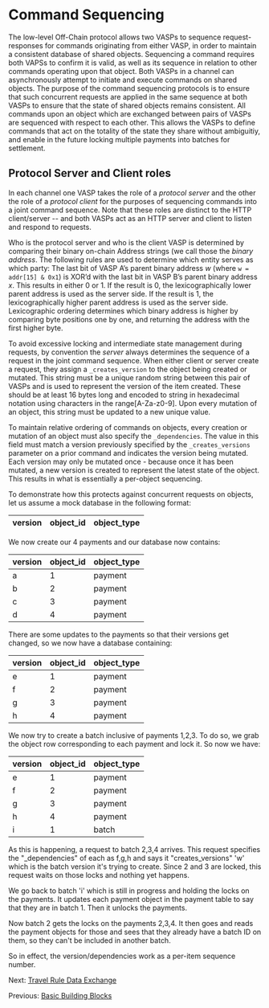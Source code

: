 # Command Sequencing

The low-level Off-Chain protocol allows two VASPs to sequence request-responses for commands originating from either VASP, in order to maintain a consistent database of shared objects. Sequencing a command requires both VAPSs to confirm it is valid, as well as its sequence in relation to other commands operating upon that object.  Both VASPs in a channel can asynchronously attempt to initiate and execute commands on shared objects. The purpose of the command sequencing protocols is to ensure that such concurrent requests are applied in the same sequence at both VASPs to ensure that the state of shared objects remains consistent. All commands upon an object which are exchanged between pairs of VASPs are sequenced with respect to each other. This allows the VASPs to define commands that act on the totality of the state they share without ambiguitiy, and enable in the future locking multiple payments into batches for settlement.


## Protocol Server and Client roles

In each channel one VASP takes the role of a _protocol server_ and the other the role of a _protocol client_ for the purposes of sequencing commands into a joint command sequence. Note that these roles are distinct to the HTTP client/server -- and both VASPs act as an HTTP server and client to listen and respond to requests.

Who is the protocol server and who is the client VASP is determined by comparing their binary on-chain Address strings (we call those the _binary address_. The following rules are used to determine which entity serves as which party: The last bit of VASP A’s parent binary address _w_ (where `w = addr[15] & 0x1`) is XOR’d with the last bit in VASP B’s parent binary address _x_.  This results in either 0 or 1.
If the result is 0, the lexicographically lower parent address is used as the server side.
If the result is 1, the lexicographically higher parent address is used as the server side. Lexicographic ordering determines which binary address is higher by comparing byte positions one by one, and returning the address with the first higher byte.

To avoid excessive locking and intermediate state management during requests, by convention the _server_ always determines the sequence of a request in the joint command sequence.  When either client or server create a request, they assign a `_creates_version` to the object being created or mutated.  This string must be a unique random string between this pair of VASPs and is used to represent the version of the item created. These should be at least 16 bytes long and encoded to string in hexadecimal notation using characters in the range[A-Za-z0-9].  Upon every mutation of an object, this string must be updated to a new unique value.

To maintain relative ordering of commands on objects, every creation or mutation of an object must also specify the `_dependencies`.  The value in this field must match a version previously specified by the `_creates_versions` parameter on a prior command and indicates the version being mutated.  Each version may only be mutated once - because once it has been mutated, a new version is created to represent the latest state of the object. This results in what is essentially a per-object sequencing.

To demonstrate how this protects against concurrent requests on objects, let us assume a mock database in the following format:

| version | object_id | object_type |
|-------	    |-----------	|-----------	|

We now create our 4 payments and our database now contains:


| version 	    | object_id 	| object_type 	| 
|-------	    |-----------	|-----------	|
| a | 1 | payment |
| b | 2 | payment |
| c | 3 | payment |
| d | 4 | payment |

There are some updates to the payments so that their versions get changed, so we now have a database containing:

| version 	    | object_id 	| object_type 	| 
|-------	    |-----------	|-----------	|
| e | 1 | payment |
| f | 2 | payment |
| g | 3 | payment |
| h | 4 | payment |

We now try to create a batch inclusive of payments 1,2,3.  To do so, we grab the object row corresponding to each payment and lock it.  So now we have:

| version 	    | object_id 	| object_type 	| 
|-------	    |-----------	|-----------	|
| e | 1 | payment <locked> |
| f | 2 | payment <locked> |
| g | 3 | payment <locked> |
| h | 4 | payment |
| i | 1 | batch |

As this is happening, a request to batch 2,3,4 arrives.  This request specifies the "_dependencies" of each as f,g,h and says it "creates_versions" 'w' which is the batch version it's trying to create.  Since 2 and 3 are locked, this request waits on those locks and nothing yet happens.

We go back to batch 'i' which is still in progress and holding the locks on the payments.  It updates each payment object in the payment table to say that they are in batch 1.  Then it unlocks the payments.

Now batch 2 gets the locks on the payments 2,3,4.  It then goes and reads the payment objects for those and sees that they already have a batch ID on them, so they can't be included in another batch.

So in effect, the version/dependencies work as a per-item sequence number. 


Next: [Travel Rule Data Exchange](travel_rule_data_exchange.md)

Previous: [Basic Building Blocks](basic_building_blocks.md)
